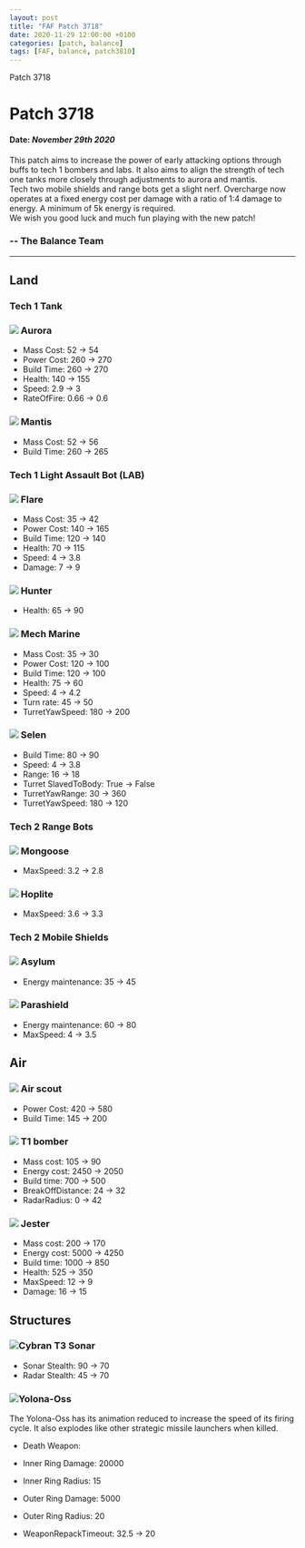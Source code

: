 ```yaml
---
layout: post
title: "FAF Patch 3718"
date: 2020-11-29 12:00:00 +0100
categories: [patch, balance]
tags: [FAF, balance, patch3810]
---
```


Patch 3718

# Patch 3718

#### Date: _November 29th 2020_

This patch aims to increase the power of early attacking options through buffs to tech 1 bombers and labs. It also aims to align the strength of tech one tanks more closely through adjustments to aurora and mantis.  
Tech two mobile shields and range bots get a slight nerf. Overcharge now operates at a fixed energy cost per damage with a ratio of 1:4 damage to energy. A minimum of 5k energy is required.  
We wish you good luck and much fun playing with the new patch!

### \-- The Balance Team

---

## Land

### Tech 1 Tank

### ![](/assets/images/units/aeon/land/T1Tank.png) Aurora

- Mass Cost: 52 → 54
- Power Cost: 260 → 270
- Build Time: 260 → 270
- Health: 140 → 155
- Speed: 2.9 → 3
- RateOfFire: 0.66 → 0.6

### ![](/assets/images/units/cybran/land/T1Tank.png) Mantis

- Mass Cost: 52 → 56
- Build Time: 260 → 265

### Tech 1 Light Assault Bot (LAB)

### ![](/assets/images/units/aeon/land/T1LightAssultBot.png) Flare

- Mass Cost: 35 → 42
- Power Cost: 140 → 165
- Build Time: 120 → 140
- Health: 70 → 115
- Speed: 4 → 3.8
- Damage: 7 → 9

### ![](/assets/images/units/cybran/land/T1LightAssultBot.png) Hunter

- Health: 65 → 90

### ![](/assets/images/units/uef/land/T1LightAssultBot.png) Mech Marine

- Mass Cost: 35 → 30
- Power Cost: 120 → 100
- Build Time: 120 → 100
- Health: 75 → 60
- Speed: 4 → 4.2
- Turn rate: 45 → 50
- TurretYawSpeed: 180 → 200

### ![](/assets/images/units/sera/land/T1Scout.png) Selen

- Build Time: 80 → 90
- Speed: 4 → 3.8
- Range: 16 → 18
- Turret SlavedToBody: True → False
- TurretYawRange: 30 → 360
- TurretYawSpeed: 180 → 120

### Tech 2 Range Bots

### ![](/assets/images/units/uef/land/T2RangeBot.png) Mongoose

- MaxSpeed: 3.2 → 2.8

### ![](/assets/images/units/cybran/land/T2RangeBot.png) Hoplite

- MaxSpeed: 3.6 → 3.3

### Tech 2 Mobile Shields

### ![](/assets/images/units/aeon/land/T2MobileShiled.png) Asylum

- Energy maintenance: 35 → 45

### ![](/assets/images/units/uef/land/T2MobileShield.png) Parashield

- Energy maintenance: 60 → 80
- MaxSpeed: 4 → 3.5

## Air

### ![](/assets/images/units/cybran/air/T1AirScout.png) Air scout

- Power Cost: 420 → 580
- Build Time: 145 → 200

### ![](/assets/images/units/uef/air/T1Bommber.png) T1 bomber

- Mass cost: 105 → 90
- Energy cost: 2450 → 2050
- Build time: 700 → 500
- BreakOffDistance: 24 → 32
- RadarRadius: 0 → 42

### ![](/assets/images/units/cybran/air/T1Gunship.png) Jester

- Mass cost: 200 → 170
- Energy cost: 5000 → 4250
- Build time: 1000 → 850
- Health: 525 → 350
- MaxSpeed: 12 → 9
- Damage: 16 → 15

## Structures

### ![](/assets/images/units/cybran/structure/T3Sonar.png)Cybran T3 Sonar

- Sonar Stealth: 90 → 70
- Radar Stealth: 45 → 70

### ![](/assets/images/units/sera/structure/T4NukeLauncher.png)Yolona-Oss

The Yolona-Oss has its animation reduced to increase the speed of its firing cycle. It also explodes like other strategic missile launchers when killed.

- Death Weapon:

- Inner Ring Damage: 20000
- Inner Ring Radius: 15
- Outer Ring Damage: 5000
- Outer Ring Radius: 20

- WeaponRepackTimeout: 32.5 → 20
